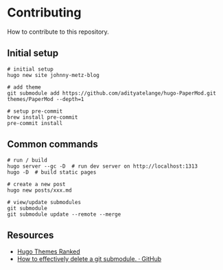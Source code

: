 # Contributing

How to contribute to this repository.

## Initial setup

```
# initial setup
hugo new site johnny-metz-blog

# add theme
git submodule add https://github.com/adityatelange/hugo-PaperMod.git themes/PaperMod --depth=1

# setup pre-commit
brew install pre-commit
pre-commit install
```

## Common commands

```
# run / build
hugo server --gc -D  # run dev server on http://localhost:1313
hugo -D  # build static pages

# create a new post
hugo new posts/xxx.md

# view/update submodules
git submodule
git submodule update --remote --merge
```

## Resources

- [Hugo Themes Ranked](https://hugoranked.com/)
- [How to effectively delete a git submodule. · GitHub](https://gist.github.com/myusuf3/7f645819ded92bda6677)
